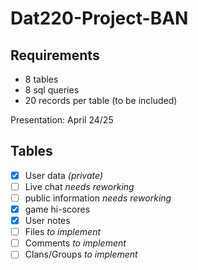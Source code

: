 # Dat220-Project-BAN

## Requirements
* 8 tables
* 8 sql queries
* 20 records per table (to be included)

Presentation: April 24/25

## Tables
- [x] User data _(private)_
- [ ] Live chat _needs reworking_
- [ ] public information _needs reworking_
- [x] game hi-scores
- [x] User notes
- [ ] Files _to implement_
- [ ] Comments _to implement_
- [ ] Clans/Groups _to implement_

